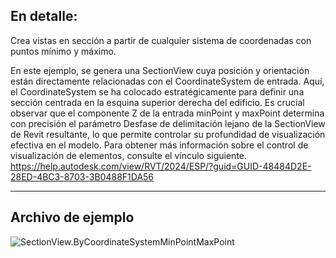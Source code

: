 ## En detalle:
Crea vistas en sección a partir de cualquier sistema de coordenadas con puntos mínimo y máximo.

En este ejemplo, se genera una SectionView cuya posición y orientación están directamente relacionadas con el CoordinateSystem de entrada. Aquí, el CoordinateSystem se ha colocado estratégicamente para definir una sección centrada en la esquina superior derecha del edificio. Es crucial observar que el componente Z de la entrada minPoint y maxPoint determina con precisión el parámetro Desfase de delimitación lejano de la SectionView de Revit resultante, lo que permite controlar su profundidad de visualización efectiva en el modelo.
Para obtener más información sobre el control de visualización de elementos, consulte el vínculo siguiente.
https://help.autodesk.com/view/RVT/2024/ESP/?guid=GUID-48484D2E-28ED-4BC3-8703-3B0488F1DA56
___
## Archivo de ejemplo

![SectionView.ByCoordinateSystemMinPointMaxPoint](./Revit.Elements.Views.SectionView.ByCoordinateSystemMinPointMaxPoint_img.jpg)
